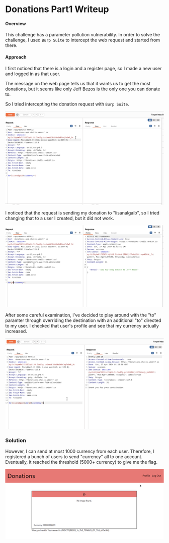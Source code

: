 # Donations Part1 Writeup

#### Overview

This challenge has a parameter pollution vulnerability. In order to solve the challenge, I used `Burp Suite` to intercept the web request and started from there. 

#### Approach

I first noticed that there is a login and a register page, so I made a new user and logged in as that user.

The message on the web page tells us that it wants us to get the most donations, but it seems like only Jeff Bezos is the only one you can donate to.

So I tried intercepting the donation request with `Burp Suite`.


![web1_1](/UMDCTF/images/web1_1.png)

I noticed that the request is sending my donation to "lisanalgaib", so I tried changing that to a user I created, but it did not work.

![web1_1](/UMDCTF/images/web1_2.png)

After some careful examination, I've decided to play around with the "to" paramter through overriding the destination with an additional "to" directed to my user. I checked that user's profile and see that my currency actually increased.

![web1_1](/UMDCTF/images/web1_3.png)


### Solution

However, I can send at most 1000 currency from each user. Therefore, I registered a bunch of users to send "currency" all to one account. Eventually, it reached the threshold (5000+ currency) to give me the flag.

![web1_1](/UMDCTF/images/web1_4.png)


